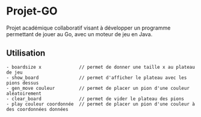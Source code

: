 # Projet-GO

Projet académique collaboratif visant à développer un programme permettant de jouer au Go, avec un moteur de jeu en Java.

## Utilisation

```plaintext
- boardsize x              // permet de donner une taille x au plateau de jeu
- show_board               // permet d'afficher le plateau avec les pions dessus
- gen_move couleur         // permet de placer un pion d'une couleur aléatoirement
- clear_board              // permet de vider le plateau des pions
- play couleur coordonnée  // permet de placer un pion d'une couleur à des coordonnées données
